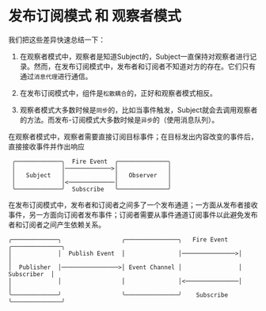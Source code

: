 # 发布订阅模式 和 观察者模式


我们把这些差异快速总结一下：


1. 在观察者模式中，观察者是知道Subject的，Subject一直保持对观察者进行记录。然而，在发布订阅模式中，发布者和订阅者不知道对方的存在。它们只有通过`消息代理`进行通信。


2. 在发布订阅模式中，组件是`松散耦合`的，正好和观察者模式相反。


3. 观察者模式大多数时候是`同步`的，比如当事件触发，Subject就会去调用观察者的方法。而发布-订阅模式大多数时候是`异步`的（使用消息队列）。



在观察者模式中，观察者需要直接订阅目标事件；在目标发出内容改变的事件后，直接接收事件并作出响应 
```
 ╭─────────────╮  Fire Event  ╭──────────────╮
 │             │─────────────>│              │
 │   Subject   │              │   Observer   │
 │             │<─────────────│              │
 ╰─────────────╯  Subscribe   ╰──────────────╯
```



 
 在发布订阅模式中，发布者和订阅者之间多了一个发布通道；一方面从发布者接收事件，另一方面向订阅者发布事件；订阅者需要从事件通道订阅事件以此避免发布者和订阅者之间产生依赖关系。
 ```
 ╭─────────────╮                 ╭───────────────╮   Fire Event   ╭──────────────╮
 │             │  Publish Event  │               │───────────────>│              │
 │  Publisher  │────────────────>│ Event Channel │                │  Subscriber  │
 │             │                 │               │<───────────────│              │
 ╰─────────────╯                 ╰───────────────╯    Subscribe   ╰──────────────╯
 ```